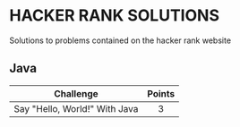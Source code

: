 # HACKER RANK SOLUTIONS

Solutions to problems contained on the hacker rank website

## Java

|                                                          Challenge                                                         | Points |
|:--------------------------------------------------------------------------------------------------------------------------:|:------:|
| Say "Hello, World!" With Java                                                                                              |    3   |
